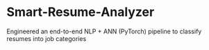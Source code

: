 # Smart-Resume-Analyzer
Engineered an end-to-end NLP + ANN (PyTorch) pipeline to classify resumes into job categories
